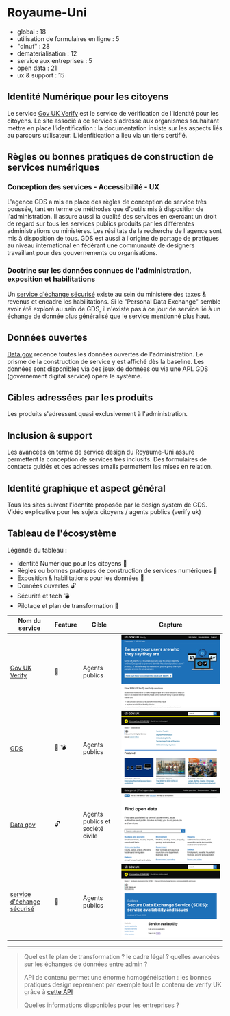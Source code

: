# Royaume-Uni


- global : 18
- utilisation de formulaires en ligne : 5
- "dlnuf" : 28
- dématerialisation : 12
- service aux entreprises : 5
- open data : 21
- ux & support : 15

## Identité Numérique pour les citoyens
Le service [Gov UK Verify](https://www.verify.service.gov.uk/) est le service de vérification de l'identité pour les citoyens.
Le site associé à ce service s'adresse aux organismes souhaitant mettre en place l'identification : la documentation insiste sur les aspects liés au parcours utilisateur. 
L'idenfitication a lieu via un tiers certifié.

## Règles ou bonnes pratiques de construction de services numériques
### Conception des services - Accessibilité - UX
L'agence GDS a mis en place des règles de conception de service très poussée, tant en terme de méthodes que d'outils mis à disposition de l'administration. Il assure aussi la qualité des services en exercant un droit de regard sur tous les services publics produits par les différentes administrations ou ministères. Les résiltats de la recherche de l'agence sont mis à disposition de tous.
GDS est aussi à l'origine de partage de pratiques au niveau international en fédérant une communauté de designers travaillant pour des gouvernements ou organisations. 

### Doctrine sur les données connues de l'administration, exposition et habilitations
Un [service d'échange sécurisé](https://www.gov.uk/government/publications/secure-data-exchange-service-service-availability-and-issues/secure-data-exchange-service-sdes-service-availability-and-issues) existe au sein du ministère des taxes & revenus et encadre les habilitations. 
Si le "Personal Data Exchange" semble avoir été exploré au sein de GDS, il n'existe pas à ce jour de service lié à un échange de donnée plus généralisé que le service mentionné plus haut. 

## Données ouvertes
[Data gov](https://data.gov.uk/) recence toutes les données ouvertes de l'administration. Le prisme de la construction de service y est affiché dès la baseline. Les données sont disponibles via des jeux de données ou via une API. GDS (governement digital service) opère le système. 

## Cibles adressées par les produits
Les produits s'adressent quasi exclusivement à l'administration. 

## Inclusion & support
Les avancées en terme de service design du Royaume-Uni assure permettent la conception de services très inclusifs. Des formulaires de contacts guidés et des adresses emails permettent les mises en relation.  

## Identité graphique et aspect général
Tous les sites suivent l'identité proposée par le design system de GDS.
Vidéo explicative pour les sujets citoyens / agents publics (verify uk)

## Tableau de l'écosystème
Légende du tableau : 
- Identité Numérique pour les citoyens :bust_in_silhouette:
- Règles ou bonnes pratiques de construction de services numériques :beginner:
- Exposition & habilitations pour les données :closed_lock_with_key:
- Données ouvertes :unlock:
- Sécurité et tech :bomb:
- Pilotage et plan de transformation :dart:


| Nom du service    |  Feature |  Cible | Capture | 
|-------------------|---|---|---|
| [Gov UK Verify](https://www.verify.service.gov.uk/) | :bust_in_silhouette: | Agents publics  |  ![](2_UK.assets/verify.png) |
| [GDS](https://www.gov.uk/government/organisations/government-digital-service)           | :beginner: :bomb:|  Agents publics |   ![](2_UK.assets/gds.png) |
| [Data gov](https://data.gov.uk/)         | :unlock:  |   Agents publics et société civile|  ![](2_UK.assets/opendata.png)|
| [service d'échange sécurisé](https://www.gov.uk/government/publications/secure-data-exchange-service-service-availability-and-issues/secure-data-exchange-service-sdes-service-availability-and-issues)     | :closed_lock_with_key:  |   Agents publics |  ![](2_UK.assets/sdes.png)|

* * *

> Quel est le plan de transformation ? le cadre légal ? quelles avancées sur les échanges de données entre admin ?
> 
> API de contenu permet une énorme homogénéisation : les bonnes pratiques design reprennent par exemple tout le contenu de verify UK grâce à [cette API](https://content-api.publishing.service.gov.uk/#gov-uk-content-api)
> 
> Quelles informations disponibles pour les entreprises ?
